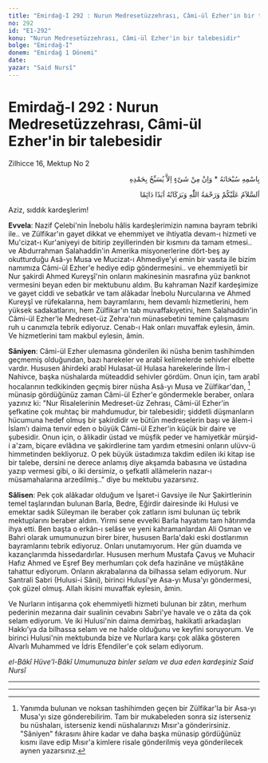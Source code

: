 ```yaml
---
title: "Emirdağ-I 292 : Nurun Medresetüzzehrası, Câmi-ül Ezher'in bir talebesidir"
no: 292
id: "E1-292"
konu: "Nurun Medresetüzzehrası, Câmi-ül Ezher'in bir talebesidir"
bolge: "Emirdağ-I"
donem: "Emirdağ 1 Dönemi"
date: 
yazar: "Said Nursî"
---
```


# Emirdağ-I 292 : Nurun Medresetüzzehrası, Câmi-ül Ezher'in bir talebesidir

Zilhicce 16, Mektup No 2

<p class="arabic" dir="rtl" title="Meal: “Subhân Allah’ın adıyla” * “Hiçbir şey yoktur ki O'nu hamd ile tesbih etmesin” [İsrâ 17:44]">بِاسْمِهِ سُبْحَانَهُ * وَاِنْ مِنْ شَىْءٍ اِلاَّ يُسَبِّحُ بِحَمْدِهِ</p>

<p class="arabic" dir="rtl" title="Meal: “Allah’ın selâmı, rahmeti ve bereketleri, ebedî ve dâimî olarak üzerinize olsun.”">اَلسَّلاَمُ عَلَيْكُمْ وَرَحْمَةُ اللّٰهِ وَبَرَكَاتُهُ اَبَدًا دَائِمًا</p>

Aziz, sıddık kardeşlerim!

**Evvela**: Nazif Çelebi'nin İnebolu hâlis kardeşlerimizin namına bayram tebriki ile.. ve Zülfikar'ın gayet dikkat ve ehemmiyet ve ihtiyatla devam-ı hizmeti ve Mu'cizat-ı Kur'aniyeyi de bitirip zeyillerinden bir kısmını da tamam etmesi.. ve Abdurrahman Salahaddin'in Amerika misyonerlerine dört-beş ay okutturduğu Asâ-yı Musa ve Mucizat-ı Ahmediye'yi emin bir vasıta ile bizim namımıza Câmi-ül Ezher'e hediye edip göndermesini.. ve ehemmiyetli bir Nur şakirdi Ahmed Kureyşî'nin onların makinesinin masrafına yüz banknot vermesini beyan eden bir mektubunu aldım. Bu kahraman Nazif kardeşimize ve gayet ciddi ve sebatkâr ve tam alâkadar İnebolu Nurcularına ve Ahmed Kureyşî ve rüfekalarına, hem bayramlarını, hem devamlı hizmetlerini, hem yüksek sadakatlarını, hem Zülfikar'ın tab muvaffakıyetini, hem Salahaddin'in Câmi-ül Ezher'le Medreset-üz Zehra'nın münasebetini temine çalışmasını ruh u canımızla tebrik ediyoruz. Cenab-ı Hak onları muvaffak eylesin, âmin. Ve hizmetlerini tam makbul eylesin, âmin.

**Sâniyen**: Câmi-ül Ezher ulemasına gönderilen iki nüsha benim tashihimden geçmemiş olduğundan, bazı harekeler ve arabî kelimelerde sehivler elbette vardır. Hususen âhirdeki arabî Hulasat-ül Hulasa harekelerinde İlm-i Nahivce, başka nüshalarda müteaddid sehivler gördüm. Onun için, tam arabî hocalarının tedkikinden geçmiş birer nüsha Asâ-yı Musa ve Zülfikar'dan, [^1] münasip gördüğünüz zaman Câmi-ül Ezher'e göndermekle beraber, onlara yazınız ki: "Nur Risalelerinin Medreset-üz Zehrası, Câmi-ül Ezher'in şefkatine çok muhtaç bir mahdumudur, bir talebesidir; şiddetli düşmanların hücumuna hedef olmuş bir şakirdidir ve bütün medreselerin başı ve âlem-i İslam'ı daima tenvir eden o büyük Câmi-ül Ezher'in küçük bir daire ve şubesidir. Onun için, o âlikadir üstad ve müşfik peder ve hamiyetkâr mürşid-i a'zam, biçare evlâdına ve şakirdlerine tam yardım etmesini onların ulüvv-ü himmetinden bekliyoruz. O pek büyük üstadımıza takdim edilen iki kitap ise bir talebe, dersini ne derece anlamış diye akşamda babasına ve üstadına yazıp vermesi gibi, o iki dersimiz, o şefkatli allâmelerin nazar-ı müsamahalarına arzedilmiş.." diye bu mektubu yazarsınız.

**Sâlisen**: Pek çok alâkadar olduğum ve İşaret-i Gavsiye ile Nur Şakirtlerinin temel taşlarından bulunan Barla, Bedre, Eğirdir dairesinde iki Hulusi ve emektar sadık Süleyman ile beraber çok zatların ismi bulunan üç tebrik mektuplarını beraber aldım. Yirmi sene evvelki Barla hayatımı tam hâtırımda ihya etti. Ben başta o erkân-ı selâse ve yeni kahramanlardan Ali Osman ve Bahri olarak umumunuzun birer birer, hususen Barla'daki eski dostlarımın bayramlarını tebrik ediyoruz. Onları unutamıyorum. Her gün duamda ve kazançlarımda hissedardırlar. Hususen merhum Mustafa Çavuş ve Muhacir Hafız Ahmed ve Eşref Bey merhumları çok defa hazinâne ve müştâkâne tahattur ediyorum. Onların akrabalarına da bilhassa selam ediyorum. Nur Santrali Sabri (Hulusi-i Sâni), birinci Hulusi'ye Asa-yı Musa'yı göndermesi, çok güzel olmuş. Allah ikisini muvaffak eylesin, âmin.

Ve Nurların intişarına çok ehemmiyetli hizmeti bulunan bir zâtın, merhum pederinin mezarına dair sualinin cevabını Sabri'ye havale ve o zâta da çok selam ediyorum. Ve iki Hulusi'nin daima demirbaş, hakikatli arkadaşları Hakkı'ya da bilhassa selam ve ne halde olduğunu ve keyfini soruyorum. Ve birinci Hulusi'nin mektubunda bize ve Nurlara karşı çok alâka gösteren Alvarlı Muhammed ve İdris Efendiler'e çok selam ediyorum.

*el-Bâkî Hüve’l-Bâkî*
*Umumunuza binler selam ve dua eden kardeşiniz*
*Said Nursî*

***

***
[^1]: Yanımda bulunan ve noksan tashihimden geçen bir Zülfikar'la bir Asa-yı Musa'yı size gönderebilirim. Tam bir mukabeleden sonra siz isterseniz bu nüshaları, isterseniz kendi nüshalarınızı Mısır'a gönderirsiniz. "Sâniyen" fıkrasını âhire kadar ve daha başka münasip gördüğünüz kısmı ilave edip Mısır'a kimlere risale gönderilmiş veya gönderilecek aynen yazarsınız.
